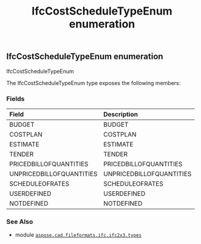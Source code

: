﻿---
title: IfcCostScheduleTypeEnum enumeration
second_title: Aspose.CAD for Python via .NET API References
description: 
type: docs
weight: 1970
url: /aspose.cad.fileformats.ifc.ifc2x3.types/ifccostscheduletypeenum/
is_root: false
---

## IfcCostScheduleTypeEnum enumeration

IfcCostScheduleTypeEnum



The IfcCostScheduleTypeEnum type exposes the following members:

### Fields
| Field | Description |
| :- | :- |
| BUDGET | BUDGET |
| COSTPLAN | COSTPLAN |
| ESTIMATE | ESTIMATE |
| TENDER | TENDER |
| PRICEDBILLOFQUANTITIES | PRICEDBILLOFQUANTITIES |
| UNPRICEDBILLOFQUANTITIES | UNPRICEDBILLOFQUANTITIES |
| SCHEDULEOFRATES | SCHEDULEOFRATES |
| USERDEFINED | USERDEFINED |
| NOTDEFINED | NOTDEFINED |



### See Also
* module [`aspose.cad.fileformats.ifc.ifc2x3.types`](..)
